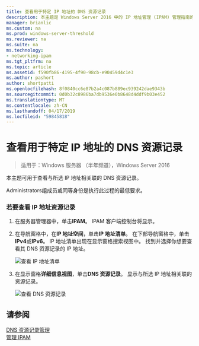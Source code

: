 ```yaml
---
title: 查看用于特定 IP 地址的 DNS 资源记录
description: 本主题是 Windows Server 2016 中的 IP 地址管理 (IPAM) 管理指南的一部分。
manager: brianlic
ms.custom: na
ms.prod: windows-server-threshold
ms.reviewer: na
ms.suite: na
ms.technology:
- networking-ipam
ms.tgt_pltfrm: na
ms.topic: article
ms.assetid: f590fb86-4195-4f90-98cb-e90459d4c1e3
ms.author: pashort
author: shortpatti
ms.openlocfilehash: 8f0840cc6e87b2a4c087b889ec939242dae9343b
ms.sourcegitcommit: 0d0b32c8986ba7db9536e0b8648d4ddf9b03e452
ms.translationtype: MT
ms.contentlocale: zh-CN
ms.lasthandoff: 04/17/2019
ms.locfileid: "59845818"
---
```

# <a name="view-dns-resource-records-for-a-specific-ip-address"></a>查看用于特定 IP 地址的 DNS 资源记录

>适用于：Windows 服务器 （半年频道），Windows Server 2016

本主题可用于查看与所选 IP 地址相关联的 DNS 资源记录。  
  
Administrators组成员或同等身份是执行此过程的最低要求。  
  
### <a name="to-view-resource-records-for-an-ip-address"></a>若要查看 IP 地址资源记录  
  
1.  在服务器管理器中，单击**IPAM**。 IPAM 客户端控制台将显示。  
  
2.  在导航窗格中，在**IP 地址空间**，单击**IP 地址清单**。 在下部导航窗格中，单击**IPv4**或**IPv6**。 IP 地址清单出现在显示窗格搜索视图中。 找到并选择你想要查看其 DNS 资源记录的 IP 地址。  
  
    ![查看 IP 地址清单](../../media/View-DNS-Resource-Records-for-a-Specific-IP-Address/ipam_IPInventory_01.jpg)  
  
3.  在显示窗格**详细信息视图**，单击**DNS 资源记录**。 显示与所选 IP 地址相关联的资源记录。  
  
    ![查看 DNS 资源记录](../../media/View-DNS-Resource-Records-for-a-Specific-IP-Address/ipam_IPInventory_02.jpg)  
  
## <a name="see-also"></a>请参阅  
[DNS 资源记录管理](DNS-Resource-Record-Management.md)  
[管理 IPAM](Manage-IPAM.md)  
  


